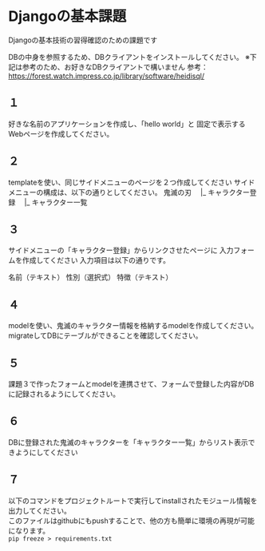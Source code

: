 # Djangoの基本課題
Djangoの基本技術の習得確認のための課題です

DBの中身を参照するため、DBクライアントをインストールしてください。
※下記は参考のため、お好きなDBクライアントで構いません
参考：https://forest.watch.impress.co.jp/library/software/heidisql/

## １
好きな名前のアプリケーションを作成し、「hello world」と
固定で表示するWebページを作成してください。

## ２
templateを使い、同じサイドメニューのページを２つ作成してください
サイドメニューの構成は、以下の通りとしてください。
鬼滅の刃
　|_ キャラクター登録
　|_ キャラクター一覧

## ３
サイドメニューの「キャラクター登録」からリンクさせたページに
入力フォームを作成してください
入力項目は以下の通りです。

名前（テキスト）
性別（選択式）
特徴（テキスト）

## ４
modelを使い、鬼滅のキャラクター情報を格納するmodelを作成してください。
migrateしてDBにテーブルができることを確認してください。

## ５
課題３で作ったフォームとmodelを連携させて、フォームで登録した内容がDBに記録されるようにしてください。

## ６
DBに登録された鬼滅のキャラクターを「キャラクター一覧」からリスト表示できようにしてください

## ７
以下のコマンドをプロジェクトルートで実行してinstallされたモジュール情報を出力してください。  
このファイルはgithubにもpushすることで、他の方も簡単に環境の再現が可能になります。  
`pip freeze > requirements.txt`


